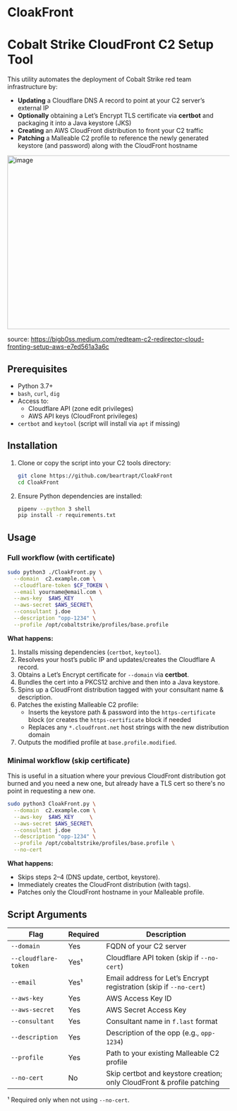 # CloakFront
# Cobalt Strike CloudFront C2 Setup Tool

This utility automates the deployment of Cobalt Strike red team infrastructure by:

- **Updating** a Cloudflare DNS A record to point at your C2 server’s external IP
- **Optionally** obtaining a Let’s Encrypt TLS certificate via **certbot** and packaging it into a Java keystore (JKS)
- **Creating** an AWS CloudFront distribution to front your C2 traffic
- **Patching** a Malleable C2 profile to reference the newly generated keystore (and password) along with the CloudFront hostname

<img width="720" height="393" alt="image" src="https://github.com/user-attachments/assets/bf74aa8d-9351-495c-8c69-0faac5d433e0" />

source: https://bigb0ss.medium.com/redteam-c2-redirector-cloud-fronting-setup-aws-e7ed561a3a6c



## Prerequisites

- Python 3.7+
- `bash`, `curl`, `dig`
- Access to:
  - Cloudflare API (zone edit privileges)
  - AWS API keys (CloudFront privileges)
- `certbot` and `keytool` (script will install via `apt` if missing)

## Installation

1. Clone or copy the script into your C2 tools directory:
   ```bash
   git clone https://github.com/beartrapt/CloakFront
   cd CloakFront
   ```
2. Ensure Python dependencies are installed:
   ```bash
   pipenv --python 3 shell
   pip install -r requirements.txt
   ```

## Usage

### Full workflow (with certificate)

```bash
sudo python3 ./CloakFront.py \
  --domain  c2.example.com \
  --cloudflare-token $CF_TOKEN \
  --email yourname@email.com \
  --aws-key  $AWS_KEY     \
  --aws-secret $AWS_SECRET\
  --consultant j.doe       \
  --description "opp-1234" \
  --profile /opt/cobaltstrike/profiles/base.profile
```

**What happens:**

1. Installs missing dependencies (`certbot`, `keytool`).
2. Resolves your host’s public IP and updates/creates the Cloudflare A record.
3. Obtains a Let’s Encrypt certificate for `--domain` via **certbot**.
4. Bundles the cert into a PKCS12 archive and then into a Java keystore.
5. Spins up a CloudFront distribution tagged with your consultant name & description.
6. Patches the existing Malleable C2 profile:
   - Inserts the keystore path & password into the `https-certificate` block (or creates the `https-certificate` block if needed
   - Replaces any `*.cloudfront.net` host strings with the new distribution domain
7. Outputs the modified profile at `base.profile.modified`.

### Minimal workflow (skip certificate)

This is useful in a situation where your previous CloudFront distribution got burned and you need a new one, but already have a TLS cert so there's no point in requesting a new one.

```bash
sudo python3 CloakFront.py \
  --domain  c2.example.com \
  --aws-key  $AWS_KEY     \
  --aws-secret $AWS_SECRET\
  --consultant j.doe       \
  --description "opp-1234" \
  --profile /opt/cobaltstrike/profiles/base.profile \
  --no-cert
```

**What happens:**

- Skips steps 2–4 (DNS update, certbot, keystore).
- Immediately creates the CloudFront distribution (with tags).
- Patches only the CloudFront hostname in your Malleable profile.

## Script Arguments

| Flag                 | Required | Description                                                            |
| -------------------- | -------- | ---------------------------------------------------------------------- |
| `--domain`           | Yes      | FQDN of your C2 server                                                 |
| `--cloudflare-token` | Yes¹     | Cloudflare API token (skip if `--no-cert`)                             |
| `--email`            | Yes¹     | Email address for Let’s Encrypt registration (skip if `--no-cert`)     |
| `--aws-key`          | Yes      | AWS Access Key ID                                                      |
| `--aws-secret`       | Yes      | AWS Secret Access Key                                                  |
| `--consultant`       | Yes      | Consultant name in `f.last` format                                     |
| `--description`      | Yes      | Description of the opp (e.g., `opp-1234`)                          |
| `--profile`          | Yes      | Path to your existing Malleable C2 profile                             |
| `--no-cert`          | No       | Skip certbot and keystore creation; only CloudFront & profile patching |

¹ Required only when not using `--no-cert`.

